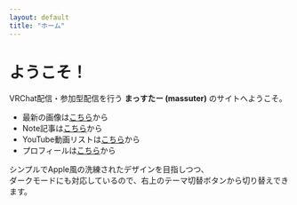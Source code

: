 ```yaml
---
layout: default
title: "ホーム"
---
```


# ようこそ！
VRChat配信・参加型配信を行う **まっすたー (massuter)** のサイトへようこそ。

- 最新の画像は[こちら](/gallery/)から
- Note記事は[こちら](/note/)から
- YouTube動画リストは[こちら](/youtube/)から
- プロフィールは[こちら](/profile/)から

シンプルでApple風の洗練されたデザインを目指しつつ、  
ダークモードにも対応しているので、右上のテーマ切替ボタンから切り替えできます。
